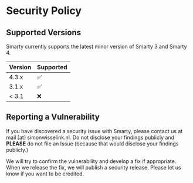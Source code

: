 # Security Policy

## Supported Versions

Smarty currently supports the latest minor version of Smarty 3 and Smarty 4.

| Version | Supported          |
|---------|--------------------|
| 4.3.x   | :white_check_mark: |
| 3.1.x   | :white_check_mark: |
| < 3.1   | :x:                |

## Reporting a Vulnerability

If you have discovered a security issue with Smarty, please contact us at mail [at] simonwisselink.nl. Do not 
disclose your findings publicly and **PLEASE** do not file an Issue (because that would disclose your findings 
publicly.)
 
We will try to confirm the vulnerability and develop a fix if appropriate. When we release the fix, we will publish 
a security release. Please let us know if you want to be credited.
